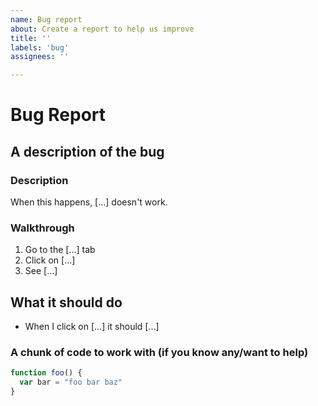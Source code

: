 ```yaml
---
name: Bug report
about: Create a report to help us improve
title: ''
labels: 'bug'
assignees: ''

---
```


# Bug Report
## A description of the bug
### Description
When this happens, [...] doesn't work.

### Walkthrough
1. Go to the [...] tab
2. Click on [...]
3. See [...]

## What it should do
- When I click on [...] it should [...]

### A chunk of code to work with (if you know any/want to help)
```js
function foo() {
  var bar = "foo bar baz"
}
```